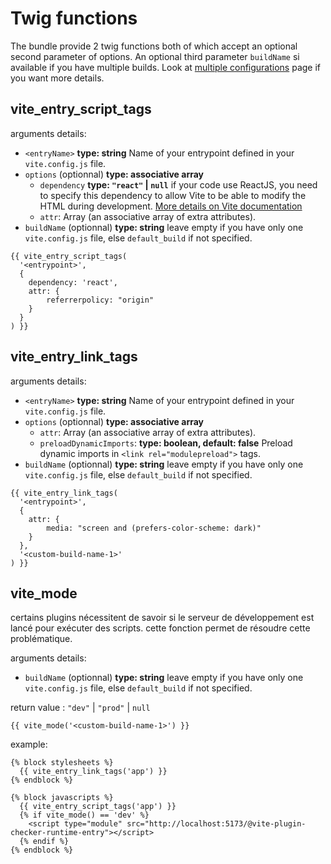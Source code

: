 # Twig functions

The bundle provide 2 twig functions both of which accept an optional second parameter of options.
An optional third parameter `buildName` si available if you have multiple builds. Look at [multiple configurations](/guide/multiple-configurations) page if you want more details.

## vite_entry_script_tags

arguments details:
- `<entryName>` **type: string** Name of your entrypoint defined in your `vite.config.js` file.
- `options` (optionnal) **type: associative array**
  - `dependency` **type: `"react"` | `null`** if your code use ReactJS, you need to specify this dependency to allow Vite to be able to modify the HTML during development. [More details on Vite documentation](https://vitejs.dev/guide/backend-integration.html#backend-integration)
  - `attr`: Array (an associative array of extra attributes).
- `buildName` (optionnal) **type: string** leave empty if you have only one `vite.config.js` file, else `default_build` if not specified.

```twig
{{ vite_entry_script_tags(
  '<entrypoint>',
  {
    dependency: 'react',
    attr: {
        referrerpolicy: "origin"
    }
  }
) }}
```


## vite_entry_link_tags

arguments details:
- `<entryName>` **type: string** Name of your entrypoint defined in your `vite.config.js` file.
- `options` (optionnal) **type: associative array**
  - `attr`: Array (an associative array of extra attributes).
  - `preloadDynamicImports`: **type: boolean, default: false** Preload dynamic imports in `<link rel="modulepreload">` tags.
- `buildName` (optionnal) **type: string** leave empty if you have only one `vite.config.js` file, else `default_build` if not specified.


```twig
{{ vite_entry_link_tags(
  '<entrypoint>',
  {
    attr: {
        media: "screen and (prefers-color-scheme: dark)"
    }
  },
  '<custom-build-name-1>'
) }}
```

## vite_mode

certains plugins nécessitent de savoir si le serveur de développement est lancé pour exécuter des scripts. cette fonction permet de résoudre cette problématique.

arguments details:
- `buildName` (optionnal) **type: string** leave empty if you have only one `vite.config.js` file, else `default_build` if not specified.

return value : `"dev"` | `"prod"` | `null`

```twig
{{ vite_mode('<custom-build-name-1>') }}
```

example:
```twig
{% block stylesheets %}
  {{ vite_entry_link_tags('app') }}
{% endblock %}

{% block javascripts %}
  {{ vite_entry_script_tags('app') }}
  {% if vite_mode() == 'dev' %}
    <script type="module" src="http://localhost:5173/@vite-plugin-checker-runtime-entry"></script>
  {% endif %}
{% endblock %}
```
